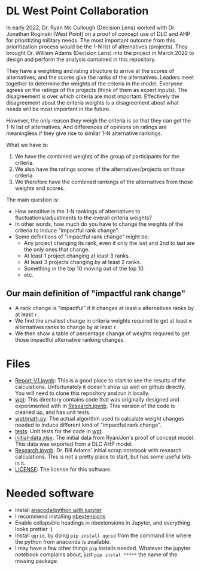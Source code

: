# DL West Point Collaboration
In early 2022, Dr. Ryan Mc Cullough (Decision Lens) worked with Dr. Jonathan Roginski (West Point) on a proof of
concept use of DLC and AHP for prioritizing military needs.
The most important outcome from this prioritization process
would be the 1-N list of alternatives (projects).  They brought
Dr. William Adams (Decision Lens) into the project in March 2022
to design and perform the analysis contained in this repository.

They have a weighting and rating structure to arrive at the scores of alternatives, and the scores give the ranks of the alternatives.  Leaders meet together to determine
the weights of the criteria in the model.  Everyone agrees on the ratings
of the projects (think of them as expert inputs).  The disagreement is
over which criteria are most important.  Effectively the disagreement about
the criteria weights is a disagreement about what needs will be most important
in the future.

However, the only reason they weigh the criteria is so that they can
get the 1-N list of alternatives.  And differences of opinions on ratings
are meaningless if they give rise to similar 1-N alternative rankings.

What we have is:

1. We have the combined weights of the group of participants for the criteria.
2. We also have the ratings scores of the alternatives/projects on those criteria.
3. We therefore have the combined rankings of the alternatives from those weights and scores.

The main question is:

* How sensitive is the 1-N rankings of alternatives to fluctuations/adjustments to the overall criteria weights?
* In other words, how much do you have to change the weights of the criteria to induce "impactful rank change".
* Some definitions of "impactful rank change" might be:
  * Any project changing its rank, even if only the last and 2nd to last are the only ones that change.
  * At least 1 project changing at least 3 ranks.
  * At least 3 projects changing by at least 2 ranks.
  * Something in the top 10 moving out of the top 10
  * etc.

## Our main definition of "impactful rank change"

* A rank change is "impactful" if it changes at least `m` alternatives ranks
by at least `r`.
* We find the smallest change in criteria weights required to get at least
`m` alternatives ranks to change by at least `r`.
* We then show a table of percentage change of weights required to get those
impactful alternative ranking changes.

# Files
* [Report-V1.ipynb](Report-V1.ipynb): This is a good place to start to see the results of the calculations.  Unfortunately it doesn't show up well on github directly.  You will need to clone this repository and run it locally.
* [wpt](wpt): This directory contains code that was originally designed and experimented with in [Research.ipynb](Research.ipynb).  This version of the code is cleaned up, and has unit tests.
* [wpt/math.py](wpt/math.py): The actual algorithm used to calculate weight changes needed to induce different kind of "impactful rank change".
* [tests](test): Unit tests for the code in [wpt](wpt).
* [initial-data.xlsx](initial-data.xlsx): The initial data from Ryan/Jon's proof of concept model.  This data was exported from a DLC AHP model.
* [Research.ipynb](Research.ipynb): Dr. Bill Adams' initial scrap notebook with research calculations.  This is not a pretty place to start, but has some useful bits in it.
* [LICENSE](LICENSE): The license for this software.

# Needed software
* Install [anacoda/python with jupyter](https://www.anaconda.com/products/distribution)
* I recommend installing [nbextensions](https://jupyter-contrib-nbextensions.readthedocs.io/en/latest/install.html)
* Enable collapsible headings in nbextensions in Jupyter, and everything looks prettier :)
* Install `qgrid`, by doing `pip install qgrid` from the command line where the python from anaconda is available.
* I may have a few other things `pip` installs needed.  Whatever the jupyter notebook complains about, just `pip instal *****` the name of the missing package.
